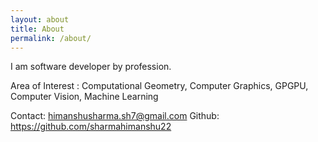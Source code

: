 ```yaml
---
layout: about
title: About
permalink: /about/
---
```



I am software developer by profession.

Area of Interest : Computational Geometry, Computer Graphics, GPGPU, Computer Vision, Machine Learning



Contact: himanshusharma.sh7@gmail.com
Github: https://github.com/sharmahimanshu22